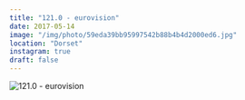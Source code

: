 ```yaml
---
title: "121.0 - eurovision"
date: 2017-05-14
image: "/img/photo/59eda39bb95997542b88b4b4d2000ed6.jpg"
location: "Dorset"
instagram: true
draft: false
---
```


![121.0 - eurovision](/img/photo/59eda39bb95997542b88b4b4d2000ed6.jpg)
